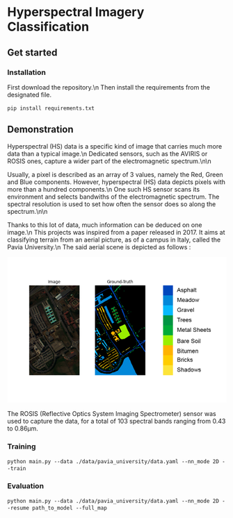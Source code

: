 # Hyperspectral Imagery Classification

## Get started

### Installation

First download the repository.\n
Then install the requirements from the designated file.

```
pip install requirements.txt
```

## Demonstration

Hyperspectral (HS) data is a specific kind of image that carries much more data than a typical image.\n
Dedicated sensors, such as the AVIRIS or ROSIS ones, capture a wider part of the electromagnetic spectrum.\n\n

Usually, a pixel is described as an array of 3 values, namely the Red, Green and Blue components. However, hyperspectral (HS) data depicts pixels with more than a hundred components.\n
One such  HS sensor scans its environment and selects bandwiths of the electromagnetic spectrum. The spectral resolution is used to set how often the sensor does so along the spectrum.\n\n

Thanks to this lot of data, much information can be deduced on one image.\n
This projects was inspired from a paper released in 2017. It aims at classifying terrain from an aerial picture, as of a campus in Italy, called the Pavia University.\n
The said aerial scene is depicted as follows :

![Pavia_Scene](./images/Pavia_Scene_GT.png)

The ROSIS (Reflective Optics System Imaging Spectrometer) sensor was used to capture the data, for a total of 103 spectral bands ranging from 0.43 to 0.86µm.



### Training

```
python main.py --data ./data/pavia_university/data.yaml --nn_mode 2D --train
```

### Evaluation

```
python main.py --data ./data/pavia_university/data.yaml --nn_mode 2D --resume path_to_model --full_map
```
